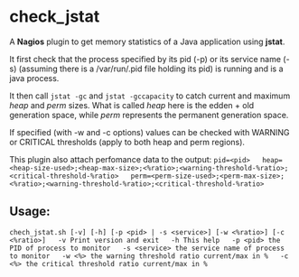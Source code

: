check_jstat
===========

A **Nagios** plugin to get memory statistics of a Java application using **jstat**.

It first check that the process specified by its pid (-p) or its
service name (-s) (assuming there is a /var/run/<name>.pid file
holding its pid) is running and is a java process.

It then call `jstat -gc` and `jstat -gccapacity` to catch current and
maximum *heap* and *perm* sizes.
What is called *heap* here is the edden + old generation space,
while *perm* represents the permanent generation space.

If specified (with -w and -c options) values can be checked with
WARNING or CRITICAL thresholds (apply to both heap and perm regions).

This plugin also attach perfomance data to the output:
`
  pid=<pid>  
  heap=<heap-size-used>;<heap-max-size>;<%ratio>;<warning-threshold-%ratio>;<critical-threshold-%ratio>  
  perm=<perm-size-used>;<perm-max-size>;<%ratio>;<warning-threshold-%ratio>;<critical-threshold-%ratio>  
`

Usage:
------
`chech_jstat.sh [-v] [-h] [-p <pid> | -s <service>] [-w <%ratio>] [-c <%ratio>]  
       -v Print version and exit  
       -h This help  
       -p <pid> the PID of process to monitor  
       -s <service> the service name of process to monitor  
       -w <%> the warning threshold ratio current/max in %  
       -c <%> the critical threshold ratio current/max in %  
`
 